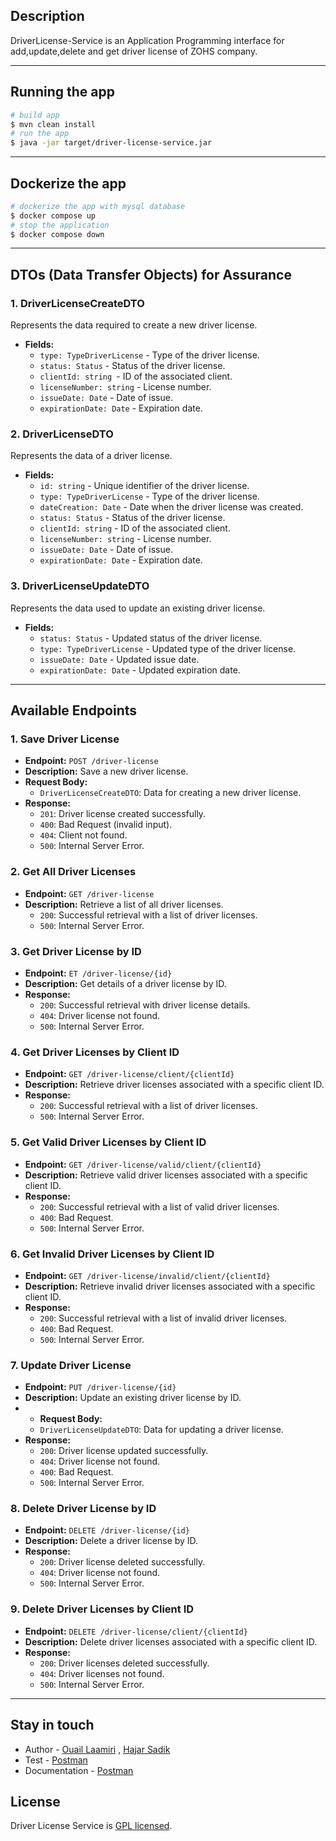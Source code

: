 ## Description

DriverLicense-Service is an Application Programming interface for add,update,delete and get driver license of ZOHS company.

---
## Running the app
```bash
# build app
$ mvn clean install
# run the app
$ java -jar target/driver-license-service.jar
```
---
## Dockerize the app
```bash
# dockerize the app with mysql database
$ docker compose up
# stop the application
$ docker compose down
```
---

## DTOs (Data Transfer Objects) for Assurance

### 1. DriverLicenseCreateDTO

Represents the data required to create a new driver license.

- **Fields:**
    - `type: TypeDriverLicense` - Type of the driver license.
    - `status: Status` - Status of the driver license.
    - `clientId: string `- ID of the associated client.
    - `licenseNumber: string` - License number.
    - `issueDate: Date` - Date of issue.
    - `expirationDate: Date` - Expiration date.

### 2. DriverLicenseDTO

Represents the data of a driver license.

- **Fields:**
  - `id: string` - Unique identifier of the driver license.
  - `type: TypeDriverLicense` - Type of the driver license.
  - `dateCreation: Date` - Date when the driver license was created.
  - `status: Status` - Status of the driver license.
  - `clientId: string` - ID of the associated client.
  - `licenseNumber: string` - License number.
  - `issueDate: Date` - Date of issue.
  - `expirationDate: Date` - Expiration date.

### 3. DriverLicenseUpdateDTO

Represents the data used to update an existing driver license.

- **Fields:**
  - `status: Status` - Updated status of the driver license.
  - `type: TypeDriverLicense` - Updated type of the driver license.
  - `issueDate: Date` - Updated issue date.
  - `expirationDate: Date` - Updated expiration date.

---

## Available Endpoints

### 1. Save Driver License

- **Endpoint:** `POST /driver-license`
- **Description:** Save a new driver license.
- **Request Body:**
   - `DriverLicenseCreateDTO`: Data for creating a new driver license.
- **Response:**
  - `201`: Driver license created successfully.
  - `400`: Bad Request (invalid input).
  - `404`: Client not found.
  - `500`: Internal Server Error.

### 2. Get All Driver Licenses

- **Endpoint:** `GET /driver-license`
- **Description:** Retrieve a list of all driver licenses.
    - `200`: Successful retrieval with a list of driver licenses.
    - `500`: Internal Server Error.

### 3. Get Driver License by ID

- **Endpoint:** `ET /driver-license/{id}`
- **Description:** Get details of a driver license by ID.
- **Response:**
    - `200`: Successful retrieval with driver license details.
    - `404`: Driver license not found.
    - `500`: Internal Server Error.

### 4. Get Driver Licenses by Client ID

- **Endpoint:** `GET /driver-license/client/{clientId}`
- **Description:** Retrieve driver licenses associated with a specific client ID.
- **Response:**
    - `200`: Successful retrieval with a list of driver licenses.
    - `500`: Internal Server Error.

### 5. Get Valid Driver Licenses by Client ID

- **Endpoint:** `GET /driver-license/valid/client/{clientId}`
- **Description:** Retrieve valid driver licenses associated with a specific client ID.
- **Response:**
    - `200`: Successful retrieval with a list of valid driver licenses.
    - `400`: Bad Request.
    - `500`: Internal Server Error.

### 6. Get Invalid Driver Licenses by Client ID

- **Endpoint:** `GET /driver-license/invalid/client/{clientId}`
- **Description:** Retrieve invalid driver licenses associated with a specific client ID.
- **Response:**
    - `200`: Successful retrieval with a list of invalid driver licenses.
    - `400`: Bad Request.
    - `500`: Internal Server Error.

### 7. Update Driver License

- **Endpoint:** `PUT /driver-license/{id}`
- **Description:** Update an existing driver license by ID.
- - **Request Body:**
  - `DriverLicenseUpdateDTO`: Data for updating a driver license.
- **Response:**
    - `200`: Driver license updated successfully.
    - `404`: Driver license not found.
    - `400`: Bad Request.
    - `500`: Internal Server Error.

### 8. Delete Driver License by ID

- **Endpoint:** `DELETE /driver-license/{id}`
- **Description:** Delete a driver license by ID.
- **Response:**
  - `200`: Driver license deleted successfully.
  - `404`: Driver license not found.
  - `500`: Internal Server Error.

### 9. Delete Driver Licenses by Client ID

- **Endpoint:** `DELETE /driver-license/client/{clientId}`
- **Description:** Delete driver licenses associated with a specific client ID.
- **Response:**
  - `200`:  Driver licenses deleted successfully.
  - `404`: Driver licenses not found.
  - `500`: Internal Server Error.



---





## Stay in touch
- Author - [Ouail Laamiri](https://www.linkedin.com/in/ouaillaamiri/) , [Hajar Sadik](https://www.linkedin.com/in/hajar-sadik-b27594268?miniProfileUrn=urn%3Ali%3Afs_miniProfile%3AACoAAEGU9k8BLhHzARArf7SblDplgU6ufFqc-0w&lipi=urn%3Ali%3Apage%3Ad_flagship3_search_srp_all%3BRQqS%2BN98SbiSLouempXApg%3D%3D)
- Test - [Postman](https://www.postman.com/avionics-meteorologist-32935362/workspace/postman-api-fundamentals-student-expert/collection/29141176-df7efae0-ef03-4c98-b364-402a5f40c86d?action=share&creator=29141176)
- Documentation - [Postman](https://documenter.getpostman.com/view/29141176/2s9YsT78xx)


## License

Driver License Service is [GPL licensed](LICENSE).